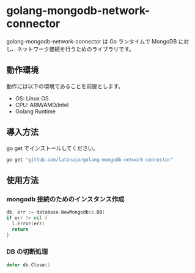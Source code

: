 # golang-mongodb-network-connector

golang-mongodb-network-connector は Go ランタイムで MongoDB に対し、ネットワーク接続を行うためのライブラリです。

## 動作環境

動作には以下の環境であることを前提とします。

* OS: Linux OS
* CPU: ARM/AMD/Intel
* Golang Runtime

## 導入方法

go get でインストールしてください。

```sh
go get "github.com/latonaio/golang-mongodb-network-connector"
```

## 使用方法

### mongodb 接続のためのインスタンス作成

```go
db, err := database.NewMongodb(c.DB)
if err != nil {
  l.Error(err)
  return
}
```

### DB の切断処理

```go
defer db.Close()
```
